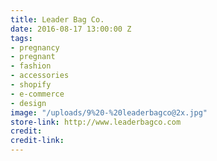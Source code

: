 ```yaml
---
title: Leader Bag Co.
date: 2016-08-17 13:00:00 Z
tags:
- pregnancy
- pregnant
- fashion
- accessories
- shopify
- e-commerce
- design
image: "/uploads/9%20-%20leaderbagco@2x.jpg"
store-link: http://www.leaderbagco.com
credit: 
credit-link: 
---
```


